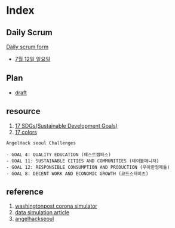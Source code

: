# Index

## Daily Scrum

[Daily scrum form](https://github.com/17dscs/documentation/blob/master/dailyscrum/dailyscrum-form.md)

- [7월 12일 일요일](https://github.com/17dscs/documentation/blob/master/dailyscrum/7-12-%EC%9D%BC.md)

## Plan

- [draft](https://github.com/17dscs/documentation/blob/master/plan/draft.md)

## resource

1. [17 SDGs(Sustainable Development Goals)](https://github.com/17dscs/documentation/blob/master/17-SDGs.md)
2. [17 colors](https://github.com/17dscs/documentation/blob/master/17-colors.md)

```
AngelHack seoul Challenges

- GOAL 4: QUALITY EDUCATION (패스트캠퍼스)
- GOAL 11: SUSTAINABLE CITIES AND COMMUNITIES (테이블매니저)
- GOAL 12: RESPONSIBLE CONSUMPTION AND PRODUCTION (우아한형제들)
- GOAL 8: DECENT WORK AND ECONOMIC GROWTH (코드스테이츠)
```

## reference

1. [washingtonpost corona simulator](https://www.washingtonpost.com/graphics/2020/world/corona-simulator/)
2. [data simulation article](https://www.fastcompany.com/90508780/move-over-data-visualization-the-era-of-data-simulation-is-here)
3. [angelhackseoul](https://angelhackseoul.kr/)
